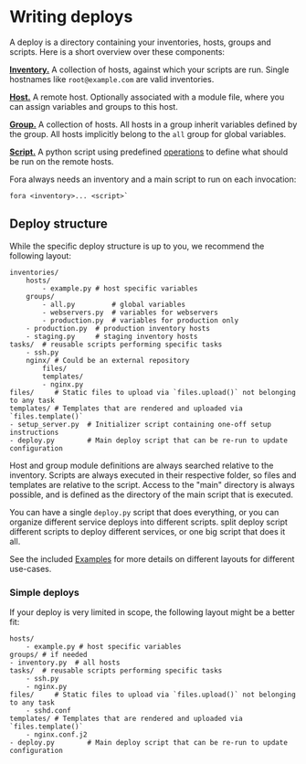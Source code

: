 # Writing deploys

A deploy is a directory containing your inventories, hosts, groups and scripts.
Here is a short overview over these components:

[**Inventory.**](TODO) A collection of hosts, against which your scripts are run. Single hostnames like `root@example.com` are valid inventories.

[**Host.**](TODO) A remote host. Optionally associated with a module file, where you can assign variables and groups to this host.

[**Group.**](TODO) A collection of hosts. All hosts in a group inherit variables defined by the group. All hosts implicitly belong to the `all` group for global variables.

[**Script.**](TODO) A python script using predefined [operations](TODO) to define what should be run on the remote hosts.

Fora always needs an inventory and a main script to run on each invocation:

```
fora <inventory>... <script>`
```

## Deploy structure

While the specific deploy structure is up to you, we recommend the following layout:

```
inventories/
	hosts/
		- example.py # host specific variables
	groups/
		- all.py         # global variables
		- webservers.py  # variables for webservers
		- production.py  # variables for production only
    - production.py  # production inventory hosts
    - staging.py     # staging inventory hosts
tasks/  # reusable scripts performing specific tasks
    - ssh.py
	nginx/ # Could be an external repository
		files/
		templates/
		- nginx.py
files/     # Static files to upload via `files.upload()` not belonging to any task
templates/ # Templates that are rendered and uploaded via `files.template()`
- setup_server.py  # Initializer script containing one-off setup instructions
- deploy.py        # Main deploy script that can be re-run to update configuration
```

Host and group module definitions are always searched relative to the inventory.
Scripts are always executed in their respective folder, so files and templates are
relative to the script. Access to the "main" directory is always possible, and is defined
as the directory of the main script that is executed.


You can have a single `deploy.py` script that does everything, or you can organize different service deploys into different scripts. split deploy script different scripts to deploy different services, or one big script that does it all.

See the included [Examples](../TODO/) for more details on different layouts for different use-cases.

### Simple deploys

If your deploy is very limited in scope, the following layout might be a better fit:

```
hosts/
	- example.py # host specific variables
groups/ # if needed
- inventory.py  # all hosts
tasks/  # reusable scripts performing specific tasks
    - ssh.py
    - nginx.py
files/     # Static files to upload via `files.upload()` not belonging to any task
	- sshd.conf
templates/ # Templates that are rendered and uploaded via `files.template()`
	- nginx.conf.j2
- deploy.py        # Main deploy script that can be re-run to update configuration
```
